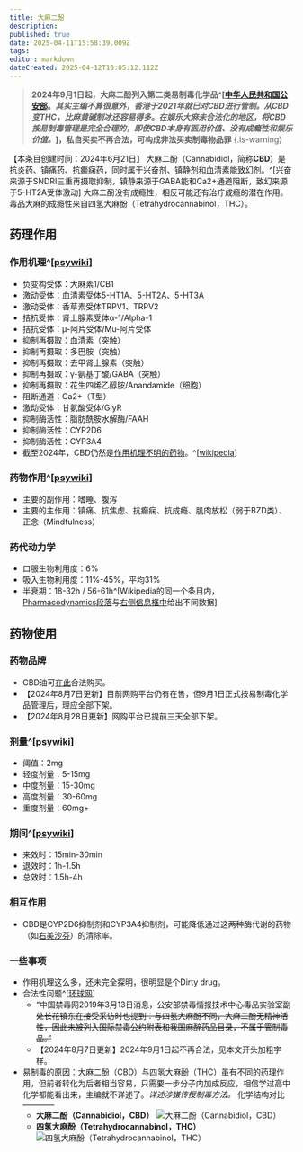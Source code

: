 ```yaml
---
title: 大麻二酚
description: 
published: true
date: 2025-04-11T15:58:39.009Z
tags: 
editor: markdown
dateCreated: 2025-04-12T10:05:12.112Z
---
```


> **2024年9月1日起，大麻二酚列入第二类易制毒化学品^[[中华人民共和国公安部](https://www.mps.gov.cn/n6557558/c9690580/content.html)。*其实主编不算很意外，香港于2021年就已对CBD进行管制。从CBD变THC，比麻黄碱制冰还容易得多。在娱乐大麻未合法化的地区，将CBD按易制毒管理是完全合理的，即使CBD本身有医用价值、没有成瘾性和娱乐价值。*]，私自买卖不再合法，可构成非法买卖制毒物品罪**
{.is-warning}

【本条目创建时间：2024年6月21日】
大麻二酚（Cannabidiol，简称**CBD**）是抗炎药、镇痛药、抗癫痫药，同时属于兴奋剂、镇静剂和血清素能致幻剂。^[兴奋来源于SNDRI三重再摄取抑制，镇静来源于GABA能和Ca2+通道阻断，致幻来源于5-HT2A受体激动]
大麻二酚没有成瘾性，相反可能还有治疗成瘾的潜在作用。毒品大麻的成瘾性来自四氢大麻酚（Tetrahydrocannabinol，THC）。
## 药理作用
### 作用机理^[[psywiki](https://m.psychonautwiki.org/wiki/Cannabidiol#Pharmacology)]
- 负变构受体：大麻素1/CB1
- 激动受体：血清素受体5-HT1A、5-HT2A、5-HT3A
- 激动受体：香草素受体TRPV1、TRPV2
- 拮抗受体：肾上腺素受体α-1/Alpha-1
- 拮抗受体：μ-阿片受体/Mu-阿片受体
- 抑制再摄取：血清素（突触）
- 抑制再摄取：多巴胺（突触）
- 抑制再摄取：去甲肾上腺素（突触）
- 抑制再摄取：γ-氨基丁酸/GABA（突触）
- 抑制再摄取：花生四烯乙醇胺/Anandamide（细胞）
- 阻断通道：Ca2+（T型）
- 激动受体：甘氨酸受体/GlyR
- 抑制酶活性：脂肪酰胺水解酶/FAAH
- 抑制酶活性：CYP2D6
- 抑制酶活性：CYP3A4
- 截至2024年，CBD仍然是[作用机理不明的药物](/%E7%B4%A2%E5%BC%95/#%E4%BD%9C%E7%94%A8%E6%9C%BA%E7%90%86%E4%B8%8D%E6%98%8E%E7%9A%84%E8%8D%AF%E7%89%A9%E7%B4%A2%E5%BC%95-1)。^[[wikipedia](https://en.wikipedia.org/wiki/Cannabidiol#Pharmacology)]
### 药物作用^[[psywiki](https://m.psychonautwiki.org/wiki/Cannabidiol#Subjective_effects)]
- 主要的副作用：嗜睡、腹泻
- 主要的主作用：镇痛、抗焦虑、抗癫痫、抗成瘾、肌肉放松（弱于BZD类）、正念（Mindfulness）
### 药代动力学
- 口服生物利用度：6%
- 吸入生物利用度：11%-45%，平均31%
- 半衰期：18-32h / 56-61h^[Wikipedia的同一个条目内，[Pharmacodynamics段落](https://en.wikipedia.org/wiki/Cannabidiol#Pharmacodynamics)与[右侧信息框中](https://en.wikipedia.org/wiki/Cannabidiol)给出不同数据]
## 药物使用
### 药物品牌
- <s>CBD油可[在此](https://s.taobao.com/search?_input_charset=utf-8&page=1&q=cbd%E6%B2%B9)合法购买。</s>
- 【2024年8月7日更新】目前网购平台仍有在售，但9月1日正式按易制毒化学品管理后，理应全部下架。
- 【2024年8月28日更新】网购平台已提前三天全部下架。
### 剂量^[[psywiki](https://m.psychonautwiki.org/wiki/Cannabidiol)]
- 阈值：2mg
- 轻度剂量：5-15mg
- 中度剂量：15-30mg
- 高度剂量：30-60mg
- 重度剂量：60mg+
### 期间^[[psywiki](https://m.psychonautwiki.org/wiki/Cannabidiol)]
- 来效时：15min-30min
- 退效时：1h-1.5h
- 总效时：1.5h-4h
### 相互作用
- CBD是CYP2D6抑制剂和CYP3A4抑制剂，可能降低通过这两种酶代谢的药物（如[右美沙芬](/drugs/右美沙芬)）的清除率。
### 一些事项
- 作用机理这么多，还未完全探明，很明显是个Dirty drug。
- 合法性问题^[[环球网](https://mbd.baidu.com/newspage/data/landingsuper?rs=2639036589&ruk=vUw2_BPaSRk545CBduh9Hw&pageType=1&_refluxos=a0&context=%7B%22nid%22%3A%22news_10315651313484525824%22,%22ssid%22%3A%22a2dcg550f01000000%22%7D)]
  - <s>“中国禁毒网2019年3月13日消息，公安部禁毒情报技术中心毒品实验室副处长花镇东在接受采访时也提到：与四氢大麻酚不同，大麻二酚无精神活性，因此未被列入国际禁毒公约附表和我国麻醉药品目录，不属于管制毒品。”</s>
  - 【2024年8月7日更新】2024年9月1日起不再合法，见本文开头加粗字样。
- 易制毒的原因：大麻二酚（CBD）与四氢大麻酚（THC）虽有不同的药理作用，但前者转化为后者相当容易，只需要一步分子内加成反应，相信学过高中化学都能看出来，主编就不详述了。*详述涉嫌传授制毒方法。* 化学结构对比————
  - **大麻二酚（Cannabidiol，CBD）** ![大麻二酚（Cannabidiol，CBD）](/imgs/cbd结构.jpg)
  - **四氢大麻酚（Tetrahydrocannabinol，THC）** ![四氢大麻酚（Tetrahydrocannabinol，THC）](/imgs/thc结构.jpg)

